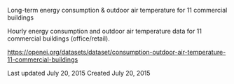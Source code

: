 Long-term energy consumption & outdoor air temperature for 11 commercial buildings

Hourly energy consumption and outdoor air temperature data for 11 commercial buildings (office/retail).

https://openei.org/datasets/dataset/consumption-outdoor-air-temperature-11-commercial-buildings

Last updated	July 20, 2015
Created	July 20, 2015